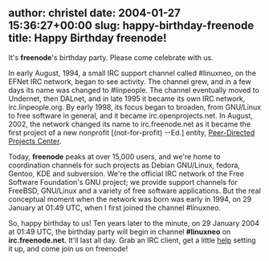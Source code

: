 author: christel
date: 2004-01-27 15:36:27+00:00
slug: happy-birthday-freenode
title: Happy Birthday freenode!
---

It's **freenode**'s birthday party.  Please come celebrate with us.

In early August, 1994, a small IRC support channel called #linuxneo, on the EFNet IRC network, began to see activity. The channel grew, and in a few days its name was changed to #linpeople.  The channel eventually moved to Undernet, then DALnet, and in late 1995 it became its own IRC network, irc.linpeople.org. By early 1998, its focus began to broaden, from GNU/Linux to free software in general, and it became irc.openprojects.net. In August, 2002, the network changed its name to irc.freenode.net as it became the first project of a new nonprofit [(not-for-profit) --Ed.] entity,  [Peer-Directed Projects Center](http://freenode.net/pdpc.shtml).

Today, **freenode** peaks at over 15,000 users, and we're home to coordination channels for such projects as Debian GNU/Linux, fedora, Gentoo, KDE and subversion.  We're the official IRC network of the Free Software Foundation's GNU project; we provide support channels for FreeBSD, GNU/Linux and a variety of free software applications. But the real conceptual moment when the network was born was early in 1994, on 29 January at 01:49 UTC, when I first joined the channel #linuxneo.

So, happy birthday to us!  Ten years later to the minute, on 29 January 2004 at 01:49 UTC, the birthday party will begin in channel **#linuxneo** on **irc.freenode.net.** It'll last all day. Grab an IRC client, get a little  [help](http://www.irchelp.org/irchelp/ircprimer.html)  setting it up, and come join us on  freenode!
